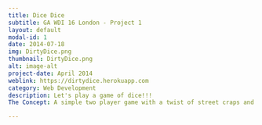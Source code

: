```yaml
---
title: Dice Dice
subtitle: GA WDI 16 London - Project 1
layout: default
modal-id: 1
date: 2014-07-18
img: DirtyDice.png
thumbnail: DirtyDice.png
alt: image-alt
project-date: April 2014
weblink: https://dirtydice.herokuapp.com
category: Web Development
description: Let's play a game of dice!!!
The Concept: A simple two player game with a twist of street craps and bowling.

---
```

